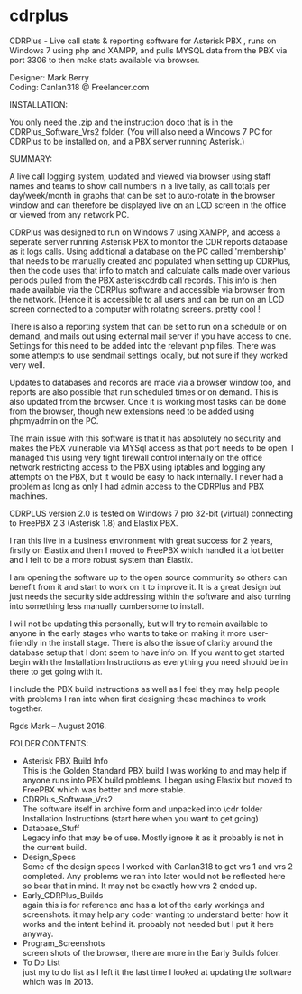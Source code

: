 # cdrplus
CDRPlus - Live call stats &amp; reporting software for Asterisk PBX , runs on Windows 7 using php and XAMPP, and pulls MYSQL data from the PBX via port 3306 to then make stats available via browser.

Designer: Mark Berry  
Coding: Canlan318 @ Freelancer.com

INSTALLATION:

You only need the .zip and the instruction doco that is in the CDRPlus_Software_Vrs2 folder.
(You will also need a Windows 7 PC for CDRPlus to be installed on, and a PBX server running Asterisk.)

SUMMARY:

A live call logging system, updated and viewed via browser using staff names and teams to show call numbers in a live tally, as call totals per day/week/month in graphs that can be set to auto-rotate in the browser window and can therefore be displayed live on an LCD screen in the office or viewed from any network PC.
 
CDRPlus was designed to run on Windows 7 using XAMPP, and access a seperate server running Asterisk PBX to monitor the CDR reports database as it logs calls. Using additional a database on the PC called 'membership' that needs to be manually created and populated when setting up CDRPlus, then the code uses that info to match and calculate calls made over various periods pulled from the PBX asteriskcdrdb call records. This info is then made available via the CDRPlus software and accessible via browser from the network. (Hence it is accessible to all users and can be run on an LCD screen connected to a computer with rotating screens. pretty cool !

There is also a reporting system that can be set to run on a schedule or on demand, and mails out using external mail server if you have access to one. Settings for this need to be added into the relevant php files. There was some attempts to use sendmail settings locally, but not sure if they worked very well.

Updates to databases and records are made via a browser window too, and reports are also possible that run scheduled times or on demand. This is also updated from the browser. Once it is working most tasks can be done from the browser, though new extensions need to be added using phpmyadmin on the PC. 

The main issue with this software is that it has absolutely no security and makes the PBX vulnerable via MYSql access as that port needs to be open. I managed this using very tight firewall control internally on the office network restricting access to the PBX using iptables and logging any attempts on the PBX, but it would be easy to hack internally. I never had a problem as long as only I had admin access to the CDRPlus and PBX machines. 

CDRPLUS version 2.0 is tested on Windows 7 pro 32-bit (virtual) connecting to FreePBX 2.3 (Asterisk 1.8) and Elastix PBX.

I ran this live in a business environment with great success for 2 years, firstly on Elastix and then I moved to FreePBX which handled it a lot better and I felt to be a more robust system than Elastix.

I am opening the software up to the open source community so others can benefit from it and start to work on it to improve it. It is a great design but just needs the security side addressing within the software and also turning into something less manually cumbersome to install.

I will not be updating this personally, but will try to remain available to anyone in the early stages who wants to take on making it more user-friendly in the install stage. There is also the issue of clarity around the database setup that I dont seem to have info on. If you want to get started begin with the Installation Instructions as everything you need should be in there to get going with it. 

I include the PBX build instructions as well as I feel they may help people with problems I ran into when first designing these machines to work together. 

Rgds
Mark – August 2016.

FOLDER CONTENTS:  
- Asterisk PBX Build Info  
	This is the Golden Standard PBX build I was working to and may help if anyone runs into PBX build problems. 		I began using Elastix but moved to FreePBX which was better and more stable.
- CDRPlus_Software_Vrs2  
	The software itself in archive form and unpacked into \cdr folder   
	Installation Instructions (start here when you want to get going)
- Database_Stuff  
	Legacy info that may be of use. Mostly ignore it as it probably is not in the current build.
- Design_Specs  
	Some of the design specs I worked with Canlan318 to get vrs 1 and vrs 2 completed. Any problems we ran into later 	would not be reflected here so bear that in mind. It may not be exactly how vrs 2 ended up.
- Early_CDRPlus_Builds    
	again this is for reference and has a lot of the early workings and screenshots. it may help any coder wanting to understand better how it works and the intent behind it. probably not needed but I put it here anyway.
- Program_Screenshots    
	screen shots of the browser, there are more in the Early Builds folder.
- To Do List  
	just my to do list as I left it the last time I looked at updating the software which was in 2013.



